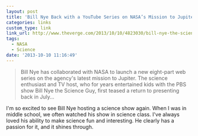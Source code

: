 ```yaml
---
layout: post
title: 'Bill Nye Back with a YouTube Series on NASA’s Mission to Jupiter'
categories: links
custom_type: link
link_url: http://www.theverge.com/2013/10/10/4823030/bill-nye-the-science-guy-youtube-miniseries
tags: 
  - NASA
  - Science
date: '2013-10-10 11:16:49'
---
```

>Bill Nye has collaborated with NASA to launch a new eight-part web series on the agency's latest mission to Jupiter. The science enthusiast and TV host, who for years entertained kids with the PBS show Bill Nye the Science Guy, first teased a return to presenting back in July…

I'm so excited to see Bill Nye hosting a science show again. When I was in middle school, we often watched his show in science class. I've always loved his ability to make science fun and interesting. He clearly has a passion for it, and it shines through.
